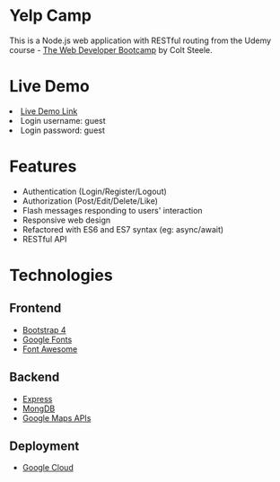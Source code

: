 # Yelp Camp
This is a Node.js web application with RESTful routing from the Udemy course - [The Web Developer Bootcamp](https://www.udemy.com/the-web-developer-bootcamp/) by Colt Steele.
  
# Live Demo
<li><a href="https://yelpcamp8338.herokuapp.com/">Live Demo Link</a></li>
<li>Login username: guest</li>
<li>Login password: guest</li>

# Features
- Authentication (Login/Register/Logout)
- Authorization (Post/Edit/Delete/Like)
- Flash messages responding to users' interaction
- Responsive web design
- Refactored with ES6 and ES7 syntax (eg: async/await)
- RESTful API

# Technologies

## Frontend

- [Bootstrap 4](https://getbootstrap.com/)
- [Google Fonts](https://fonts.google.com/)
- [Font Awesome](https://fontawesome.com/)

## Backend

- [Express](https://expressjs.com/)
- [MongDB](https://www.mongodb.com/)
- [Google Maps APIs](https://cloud.google.com/maps-platform/)

## Deployment

- [Google Cloud](https://cloud.google.com/)

